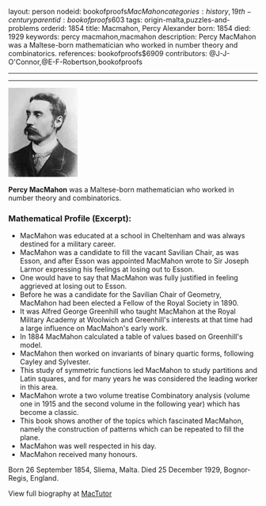 layout: person
nodeid: bookofproofs$MacMahon
categories: history,19th-century
parentid: bookofproofs$603
tags: origin-malta,puzzles-and-problems
orderid: 1854
title: Macmahon, Percy Alexander
born: 1854
died: 1929
keywords: percy macmahon,macmahon
description: Percy MacMahon was a Maltese-born mathematician who worked in number theory and combinatorics.
references: bookofproofs$6909
contributors: @J-J-O'Connor,@E-F-Robertson,bookofproofs

---



---

![MacMahon.jpg](https://github.com/bookofproofs/bookofproofs.github.io/blob/main/_sources/_assets/images/portraits/MacMahon.jpg?raw=true)

**Percy MacMahon** was a Maltese-born mathematician who worked in number theory and combinatorics.

### Mathematical Profile (Excerpt):
* MacMahon was educated at a school in Cheltenham and was always destined for a military career.
* MacMahon was a candidate to fill the vacant Savilian Chair, as was Esson, and after Esson was appointed MacMahon wrote to Sir Joseph Larmor expressing his feelings at losing out to Esson.
* One would have to say that MacMahon was fully justified in feeling aggrieved at losing out to Esson.
* Before he was a candidate for the Savilian Chair of Geometry, MacMahon had been elected a Fellow of the Royal Society in 1890.
* It was Alfred George Greenhill who taught MacMahon at the Royal Military Academy at Woolwich and Greenhill's interests at that time had a large influence on MacMahon's early work.
* In 1884 MacMahon calculated a table of values based on Greenhill's model.
* MacMahon then worked on invariants of binary quartic forms, following Cayley and Sylvester.
* This study of symmetric functions led MacMahon to study partitions and Latin squares, and for many years he was considered the leading worker in this area.
* MacMahon wrote a two volume treatise Combinatory analysis (volume one in 1915 and the second volume in the following year) which has become a classic.
* This book shows another of the topics which fascinated MacMahon, namely the construction of patterns which can be repeated to fill the plane.
* MacMahon was well respected in his day.
* MacMahon received many honours.

Born 26 September 1854, Sliema, Malta. Died 25 December 1929, Bognor-Regis, England.

View full biography at [MacTutor](https://mathshistory.st-andrews.ac.uk/Biographies/MacMahon/)
